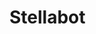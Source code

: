 # Stellabot

<!DOCTYPE html>
<html lang="en">
<head>
    <meta charset="UTF-8">
    <meta name="viewport" content="width=device-width, initial-scale=1.0">
    <meta http-equiv="X-UA-Compatible" content="ie=edge">
    <title></title> <!-- ur title here -->
</head>
<body>
    <h1></h1> <!-- ur chatbot title here too -->
    <p></p> <!-- ur chatbot description here -->
    <pre></pre> <!-- ur chatbot code here -->
   <!-- ur script here -->
    
</body>
</html>
